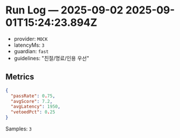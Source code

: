 # Run Log — 2025-09-02 2025-09-01T15:24:23.894Z
- provider: `MOCK`
- latencyMs: `3`
- guardian: `fast`
- guidelines: "친절/명료/인용 우선"
## Metrics
```json
{
  "passRate": 0.75,
  "avgScore": 7.2,
  "avgLatency": 1950,
  "vetoedPct": 0.25
}
```
Samples: `3`
